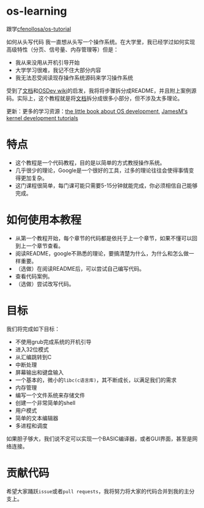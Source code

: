 # os-learning
跟学[cfenollosa/os-tutorial](https://github.com/cfenollosa/os-tutorial)

如何从头写代码
我一直想从头写一个操作系统。在大学里，我已经学过如何实现高级特性（分页、信号量、内存管理等）但是：
* 我从来没用从开机引导开始
* 大学学习很难，我记不住大部分内容
* 我无法忍受阅读现存操作系统源码来学习操作系统

受到了[文档](http://www.cs.bham.ac.uk/~exr/lectures/opsys/10_11/lectures/os-dev.pdf)和[OSDev wiki](http://wiki.osdev.org/)的启发，我将将步骤拆分成README，并且附上案例源码。实际上，这个教程就是将[文档](http://www.cs.bham.ac.uk/~exr/lectures/opsys/10_11/lectures/os-dev.pdf)拆分成很多小部分，但不涉及太多理论。

更新：更多的学习资源：[the little book about OS development](https://littleosbook.github.io),
[JamesM's kernel development tutorials](https://web.archive.org/web/20160412174753/http://www.jamesmolloy.co.uk/tutorial_html/index.html)

# 特点
* 这个教程是一个代码教程，目的是以简单的方式教授操作系统。
* 几乎很少的理论，Google是一个很好的工具，过多的理论往往会使得事情变得更加复杂。
* 这门课程很简单，每门课可能只需要5-15分钟就能完成，你必须相信自己能够完成。

# 如何使用本教程
* 从第一个教程开始，每个章节的代码都是依托于上一个章节，如果不懂可以回到上一个章节查看。
* 阅读README，google不熟悉的理论，要搞清楚为什么，为什么和怎么做一样重要。
* （选做）在阅读README后，可以尝试自己编写代码。
* 查看代码案例。
* （选做）尝试改写代码。

# 目标
我们将完成如下目标：
* 不使用grub完成系统的开机引导
* 进入32位模式
* 从汇编跳转到C
* 中断处理
* 屏幕输出和键盘输入
* 一个基本的，微小的``libc(c语言库)``，其不断成长，以满足我们的需求
* 内存管理
* 编写一个文件系统来存储文件
* 创建一个非常简单的shell
* 用户模式
* 简单的文本编辑器
* 多进程和调度

如果胆子够大，我们说不定可以实现一个BASIC编译器，或者GUI界面，甚至是网络连接。

# 贡献代码
希望大家踊跃``issue``或者``pull requests``，我将努力将大家的代码合并到我的主分支上。